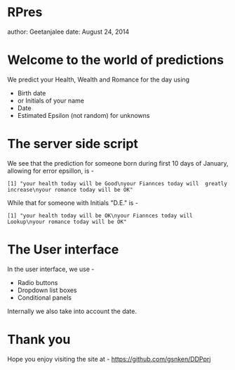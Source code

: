 RPres
========================================================
author: Geetanjalee
date: August 24, 2014

Welcome to the world of predictions
========================================================

We predict your Health, Wealth and Romance for the day using

- Birth date
- or Initials of your name
- Date
- Estimated Epsilon (not random) for unknowns

The server side script
========================================================
We see that the prediction for someone born during first 10 days of January, allowing for error epsillon, is -

```
[1] "your health today will be Good\nyour Fiannces today will  greatly increase\nyour romance today will be OK"
```

While that for someone with Initials "D.E." is -

```
[1] "your health today will be OK\nyour Fiannces today will  Lookup\nyour romance today will be OK"
```
The User interface 
========================================================
In the user interface, we use -
- Radio buttons
- Dropdown list boxes
- Conditional panels

Internally we also take into account the date.

Thank you
================================================
Hope you enjoy visiting the site at -
https://github.com/gsnken/DDPprj
